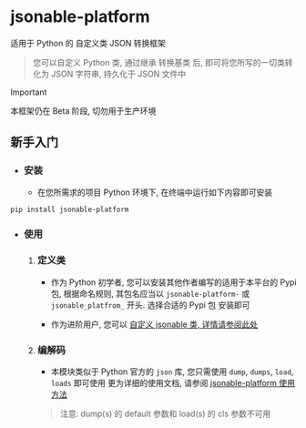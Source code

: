 # jsonable-platform
适用于 Python 的 自定义类 JSON 转换框架

> 您可以自定义 Python 类, 通过继承 转换基类 后, 即可将您所写的一切类转化为 JSON 字符串, 持久化于 JSON 文件中

> [!Important]
> 本框架仍在 Beta 阶段, 切勿用于生产环境

## 新手入门
* ### 安装
  * 在您所需求的项目 Python 环境下, 在终端中运行如下内容即可安装
```shell
pip install jsonable-platform
```

* ### 使用
  1. ### 定义类
     * 作为 Python 初学者, 您可以安装其他作者编写的适用于本平台的 Pypi 包, 根据命名规则, 其包名应当以 `jsonable-platform-` 或 `jsonable_platfrom_` 开头.
     选择合适的 Pypi 包 安装即可
  
     * 作为进阶用户, 您可以 [自定义 jsonable 类, 详情请参阅此处](./CUSTOM_CLASS.md)
  
  2. ### 编解码
     * 本模块类似于 Python 官方的 `json` 库, 您只需使用 `dump`, `dumps`, `load`, `loads` 即可使用
     更为详细的使用文档, 请参阅 [jsonable-platform 使用方法](./USAGE.md)
     > 注意: dump(s) 的 default 参数和 load(s) 的 cls 参数不可用

